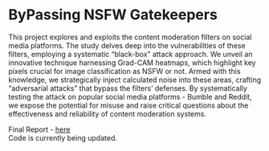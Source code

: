 # ByPassing NSFW Gatekeepers  

This project explores and exploits the content moderation filters on social media platforms. The study delves deep into the vulnerabilities of these filters, employing a systematic “black-box” attack approach. We unveil an innovative technique harnessing Grad-CAM heatmaps, which highlight key pixels crucial for image classification as NSFW or not. Armed with this knowledge, we strategically inject calculated noise into these areas, crafting “adversarial attacks” that bypass the filters’ defenses. By systematically testing the attack on popular social media platforms - Bumble and Reddit, we expose the potential for misuse and raise critical questions about the effectiveness and reliability of content moderation systems.

Final Report - [here](https://github.com/neeleshverma/NSFW-ninja/blob/master/final-report/CSE509_FinalReport.pdf)  
Code is currently being updated.
